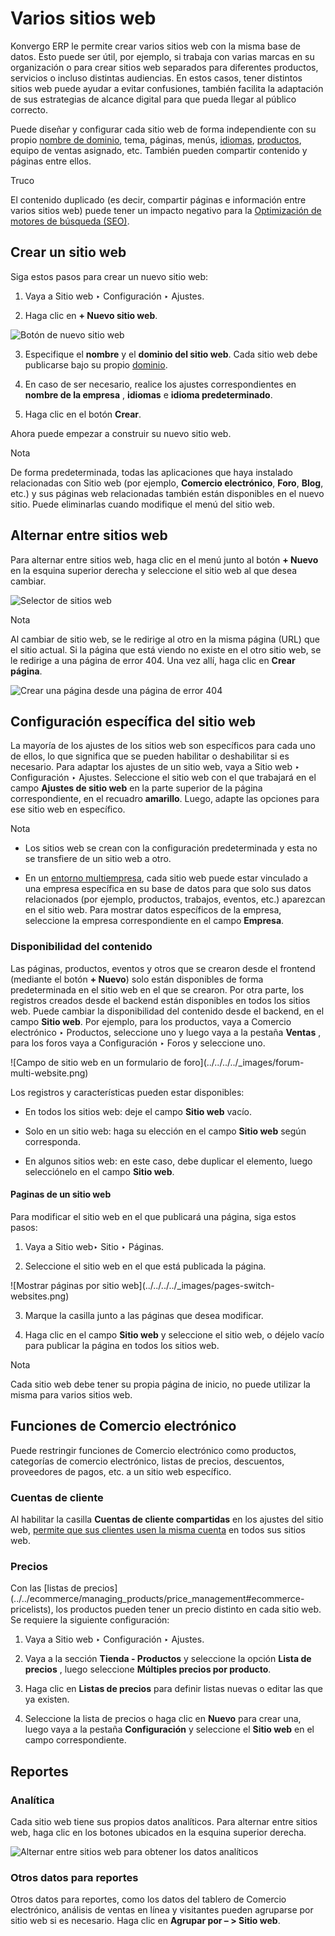 # Varios sitios web

Konvergo ERP le permite crear varios sitios web con la misma base de datos. Esto puede
ser útil, por ejemplo, si trabaja con varias marcas en su organización o para
crear sitios web separados para diferentes productos, servicios o incluso
distintas audiencias. En estos casos, tener distintos sitios web puede ayudar
a evitar confusiones, también facilita la adaptación de sus estrategias de
alcance digital para que pueda llegar al público correcto.

Puede diseñar y configurar cada sitio web de forma independiente con su propio
[nombre de dominio](domain_names), tema, páginas, menús,
[idiomas](translate),
[productos](../../ecommerce/managing_products/products), equipo de ventas
asignado, etc. También pueden compartir contenido y páginas entre ellos.

<div class="alert alert-info">
<p class="alert-title">
Truco</p><p>El contenido duplicado (es decir, compartir páginas e información entre varios sitios web) puede tener un impacto negativo para la  <a href="../pages/seo">Optimización de motores de búsqueda (SEO)</a>.</p>
</div>

## Crear un sitio web

Siga estos pasos para crear un nuevo sitio web:

  1. Vaya a Sitio web ‣ Configuración ‣ Ajustes.

  2. Haga clic en **\+ Nuevo sitio web**.

![Botón de nuevo sitio web](../../../../_images/create-website.png)

  3. Especifique el **nombre** y el **dominio del sitio web**. Cada sitio web debe publicarse bajo su propio [dominio](domain_names).

  4. En caso de ser necesario, realice los ajustes correspondientes en **nombre de la empresa** , **idiomas** e **idioma predeterminado**.

  5. Haga clic en el botón **Crear**.

Ahora puede empezar a construir su nuevo sitio web.

<div class="alert alert-primary">
<p class="alert-title">
Nota</p><p>De forma predeterminada, todas las aplicaciones que haya instalado relacionadas con Sitio web (por ejemplo, <b>Comercio electrónico</b>, <b>Foro</b>, <b>Blog</b>, etc.) y sus páginas web relacionadas también están disponibles en el nuevo sitio. Puede eliminarlas cuando modifique el menú del sitio web.</p>
</div>

## Alternar entre sitios web

Para alternar entre sitios web, haga clic en el menú junto al botón **\+
Nuevo** en la esquina superior derecha y seleccione el sitio web al que desea
cambiar.

![Selector de sitios web](../../../../_images/switch-websites.png)
<div class="alert alert-primary">
<p class="alert-title">
Nota</p><p>Al cambiar de sitio web, se le redirige al otro en la misma página (URL) que el sitio actual. Si la página que está viendo no existe en el otro sitio web, se le redirige a una página de error 404. Una vez allí, haga clic en <b>Crear página</b>.</p>
<img alt="Crear una página desde una página de error 404" src="../../../../_images/404-create-page.png"/>
</div>

## Configuración específica del sitio web

La mayoría de los ajustes de los sitios web son específicos para cada uno de
ellos, lo que significa que se pueden habilitar o deshabilitar si es
necesario. Para adaptar los ajustes de un sitio web, vaya a Sitio web ‣
Configuración ‣ Ajustes. Seleccione el sitio web con el que trabajará en el
campo **Ajustes de sitio web** en la parte superior de la página
correspondiente, en el recuadro **amarillo**. Luego, adapte las opciones para
ese sitio web en específico.

<div class="alert alert-primary">
<p class="alert-title">
Nota</p><ul>
<li><p>Los sitios web se crean con la configuración predeterminada y esta no se transfiere de un sitio web a otro.</p></li>
<li><p>En un <a href="../../../general/companies">entorno multiempresa</a>, cada sitio web puede estar vinculado a una empresa específica en su base de datos para que solo sus datos relacionados (por ejemplo, productos, trabajos, eventos, etc.) aparezcan en el sitio web. Para mostrar datos específicos de la empresa, seleccione la empresa correspondiente en el campo <b>Empresa</b>.</p></li>
</ul>
</div>

### Disponibilidad del contenido

Las páginas, productos, eventos y otros que se crearon desde el frontend
(mediante el botón **\+ Nuevo**) solo están disponibles de forma
predeterminada en el sitio web en el que se crearon. Por otra parte, los
registros creados desde el backend están disponibles en todos los sitios web.
Puede cambiar la disponibilidad del contenido desde el backend, en el campo
**Sitio web**. Por ejemplo, para los productos, vaya a Comercio electrónico ‣
Productos, seleccione uno y luego vaya a la pestaña **Ventas** , para los
foros vaya a Configuración ‣ Foros y seleccione uno.

![Campo de sitio web en un formulario de foro](../../../../_images/forum-
multi-website.png)

Los registros y características pueden estar disponibles:

  * En todos los sitios web: deje el campo **Sitio web** vacío.

  * Solo en un sitio web: haga su elección en el campo **Sitio web** según corresponda.

  * En algunos sitios web: en este caso, debe duplicar el elemento, luego selecciónelo en el campo **Sitio web**.

#### Paginas de un sitio web

Para modificar el sitio web en el que publicará una página, siga estos pasos:

  1. Vaya a Sitio web‣ Sitio ‣ Páginas.

  2. Seleccione el sitio web en el que está publicada la página.

![Mostrar páginas por sitio web](../../../../_images/pages-switch-
websites.png)

  3. Marque la casilla junto a las páginas que desea modificar.

  4. Haga clic en el campo **Sitio web** y seleccione el sitio web, o déjelo vacío para publicar la página en todos los sitios web.

<div class="alert alert-primary">
<p class="alert-title">
Nota</p><p>Cada sitio web debe tener su propia página de inicio, no puede utilizar la misma para varios sitios web.</p>
</div>

## Funciones de Comercio electrónico

Puede restringir funciones de Comercio electrónico como productos, categorías
de comercio electrónico, listas de precios, descuentos, proveedores de pagos,
etc. a un sitio web específico.

### Cuentas de cliente

Al habilitar la casilla **Cuentas de cliente compartidas** en los ajustes del
sitio web, [permite que sus clientes usen la misma
cuenta](../../ecommerce/ecommerce_management/customer_accounts) en todos
sus sitios web.

### Precios

Con las [listas de
precios](../../ecommerce/managing_products/price_management#ecommerce-
pricelists), los productos pueden tener un precio distinto en cada sitio web.
Se requiere la siguiente configuración:

  1. Vaya a Sitio web ‣ Configuración ‣ Ajustes.

  2. Vaya a la sección **Tienda - Productos** y seleccione la opción **Lista de precios** , luego seleccione **Múltiples precios por producto**.

  3. Haga clic en **Listas de precios** para definir listas nuevas o editar las que ya existen.

  4. Seleccione la lista de precios o haga clic en **Nuevo** para crear una, luego vaya a la pestaña **Configuración** y seleccione el **Sitio web** en el campo correspondiente.

## Reportes

### Analítica

Cada sitio web tiene sus propios datos analíticos. Para alternar entre sitios
web, haga clic en los botones ubicados en la esquina superior derecha.

![Alternar entre sitios web para obtener los datos
analíticos](../../../../_images/analytics-switch-websites.png)

### Otros datos para reportes

Otros datos para reportes, como los datos del tablero de Comercio electrónico,
análisis de ventas en línea y visitantes pueden agruparse por sitio web si es
necesario. Haga clic en **Agrupar por – > Sitio web**.

